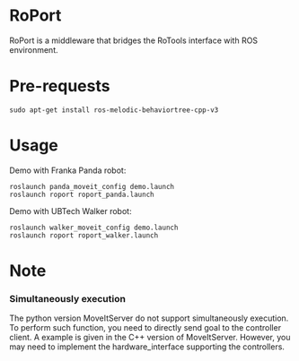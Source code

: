 # RoPort

RoPort is a middleware that bridges the RoTools interface with ROS environment.

# Pre-requests

```
sudo apt-get install ros-melodic-behaviortree-cpp-v3
```

# Usage

Demo with Franka Panda robot:

```
roslaunch panda_moveit_config demo.launch
roslaunch roport roport_panda.launch
```

Demo with UBTech Walker robot:

```
roslaunch walker_moveit_config demo.launch
roslaunch roport roport_walker.launch
```

# Note

### Simultaneously execution

The python version MoveItServer do not support simultaneously execution. To
perform such function, you need to directly send goal to the controller client.
A example is given in the C++ version of MoveItServer. However, you may need to
implement the hardware_interface supporting the controllers.